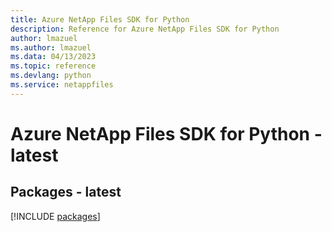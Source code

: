 ```yaml
---
title: Azure NetApp Files SDK for Python
description: Reference for Azure NetApp Files SDK for Python
author: lmazuel
ms.author: lmazuel
ms.data: 04/13/2023
ms.topic: reference
ms.devlang: python
ms.service: netappfiles
---
```

# Azure NetApp Files SDK for Python - latest
## Packages - latest
[!INCLUDE [packages](netapp-files-index.md)]